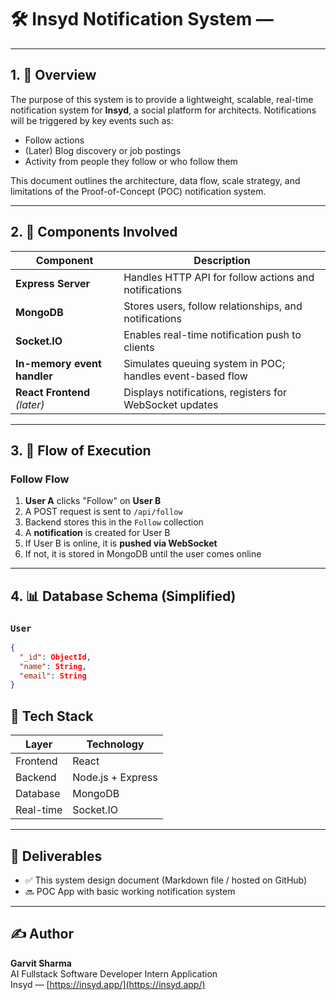# 🛠️ Insyd Notification System — 

---

## 1. 📌 Overview

The purpose of this system is to provide a lightweight, scalable, real-time notification system for **Insyd**, a social platform for architects. Notifications will be triggered by key events such as:
- Follow actions
- (Later) Blog discovery or job postings
- Activity from people they follow or who follow them

This document outlines the architecture, data flow, scale strategy, and limitations of the Proof-of-Concept (POC) notification system.

---

## 2. 🧩 Components Involved

| Component | Description |
|----------|-------------|
| **Express Server** | Handles HTTP API for follow actions and notifications |
| **MongoDB** | Stores users, follow relationships, and notifications |
| **Socket.IO** | Enables real-time notification push to clients |
| **In-memory event handler** | Simulates queuing system in POC; handles event-based flow |
| **React Frontend** *(later)* | Displays notifications, registers for WebSocket updates |

---

## 3. 🔄 Flow of Execution

### Follow Flow

1. **User A** clicks "Follow" on **User B**
2. A POST request is sent to `/api/follow`
3. Backend stores this in the `Follow` collection
4. A **notification** is created for User B
5. If User B is online, it is **pushed via WebSocket**
6. If not, it is stored in MongoDB until the user comes online

---

## 4. 📊 Database Schema (Simplified)

### `User`
```json
{
  "_id": ObjectId,
  "name": String,
  "email": String
}
```

## 🧰 Tech Stack

| Layer         | Technology                  |
|---------------|-----------------------------|
| Frontend      | React                       |
| Backend       | Node.js + Express           |
| Database      | MongoDB                     |
| Real-time     | Socket.IO                   |

---

## 📄 Deliverables

- ✅ This system design document (Markdown file / hosted on GitHub)
- 🔜 POC App with basic working notification system

---

## ✍️ Author

**Garvit Sharma**  
AI Fullstack Software Developer Intern Application  
Insyd — [https://insyd.app/](https://insyd.app/)
